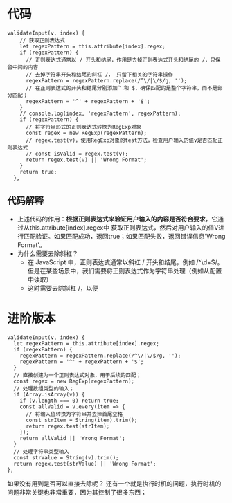 # 代码
```
validateInput(v, index) {
    // 获取正则表达式
    let regexPattern = this.attribute[index].regex;
    if (regexPattern) {
      // 正则表达式通常以 / 开头和结尾，作用是去掉正则表达式开头和结尾的 /，只保留中间的内容
      // 去掉字符串开头和结尾的斜杠 /， 只留下相关的字符串操作
      regexPattern = regexPattern.replace(/^\/|\/$/g, '');
      // 在正则表达式的开头和结尾分别添加^ 和 $，确保匹配的是整个字符串，而不是部分匹配；
      regexPattern = '^' + regexPattern + '$';  
    }
    // console.log(index, 'regexPattern', regexPattern);
    if (regexPattern) {
      // 将字符串形式的正则表达式转换为RegExp对象
      const regex = new RegExp(regexPattern);
      // regex.test(v)，使用RegExp对象的test方法，检查用户输入的值v是否匹配正则表达式
      // const isValid = regex.test(v);
      return regex.test(v) || 'Wrong Format';
    }
    return true;
  },
```
## 代码解释
- 上述代码的作用：**根据正则表达式来验证用户输入的内容是否符合要求**，它通过从this.attribute[index].regex中
获取正则表达式，然后对用户输入的值V进行匹配验证。如果匹配成功，返回true；如果匹配失败，返回错误信息'Wrong Format'。
- 为什么需要去除斜杠？
  - 在 JavaScript 中，正则表达式通常以斜杠 / 开头和结尾，例如 /^\d+$/。但是在某些场景中，我们需要将正则表达式作为字符串处理（例如从配置中读取）
  - 这时需要去除斜杠 /，以便

# 进阶版本
```
validateInput(v, index) {
  let regexPattern = this.attribute[index].regex;
  if (regexPattern) {
    regexPattern = regexPattern.replace(/^\/|\/$/g, '');
    regexPattern = '^' + regexPattern + '$';
  }
  // 直接创建为一个正则表达式对象，用于后续的匹配；
  const regex = new RegExp(regexPattern);
  // 处理数组类型的输入；
  if (Array.isArray(v)) {
    if (v.length === 0) return true;
    const allValid = v.every(item => {
      // 将输入值转换为字符串并去掉首尾空格
      const strItem = String(item).trim();
      return regex.test(strItem);
    });
    return allValid || 'Wrong Format';
  }
  // 处理字符串类型输入
  const strValue = String(v).trim();
  return regex.test(strValue) || 'Wrong Format';
},
```

如果没有用到是否可以直接去除呢？
还有一个就是执行时机的问题，执行时机的问题非常关键也非常重要，因为其控制了很多东西；
